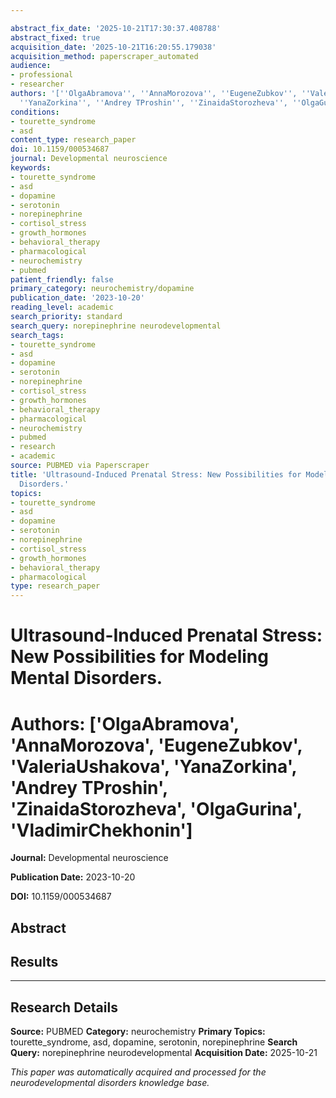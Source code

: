 ```yaml
---

abstract_fix_date: '2025-10-21T17:30:37.408788'
abstract_fixed: true
acquisition_date: '2025-10-21T16:20:55.179038'
acquisition_method: paperscraper_automated
audience:
- professional
- researcher
authors: '[''OlgaAbramova'', ''AnnaMorozova'', ''EugeneZubkov'', ''ValeriaUshakova'',
  ''YanaZorkina'', ''Andrey TProshin'', ''ZinaidaStorozheva'', ''OlgaGurina'', ''VladimirChekhonin'']'
conditions:
- tourette_syndrome
- asd
content_type: research_paper
doi: 10.1159/000534687
journal: Developmental neuroscience
keywords:
- tourette_syndrome
- asd
- dopamine
- serotonin
- norepinephrine
- cortisol_stress
- growth_hormones
- behavioral_therapy
- pharmacological
- neurochemistry
- pubmed
patient_friendly: false
primary_category: neurochemistry/dopamine
publication_date: '2023-10-20'
reading_level: academic
search_priority: standard
search_query: norepinephrine neurodevelopmental
search_tags:
- tourette_syndrome
- asd
- dopamine
- serotonin
- norepinephrine
- cortisol_stress
- growth_hormones
- behavioral_therapy
- pharmacological
- neurochemistry
- pubmed
- research
- academic
source: PUBMED via Paperscraper
title: 'Ultrasound-Induced Prenatal Stress: New Possibilities for Modeling Mental
  Disorders.'
topics:
- tourette_syndrome
- asd
- dopamine
- serotonin
- norepinephrine
- cortisol_stress
- growth_hormones
- behavioral_therapy
- pharmacological
type: research_paper
---
```




# Ultrasound-Induced Prenatal Stress: New Possibilities for Modeling Mental Disorders.

# **Authors:** ['OlgaAbramova', 'AnnaMorozova', 'EugeneZubkov', 'ValeriaUshakova', 'YanaZorkina', 'Andrey TProshin', 'ZinaidaStorozheva', 'OlgaGurina', 'VladimirChekhonin']

**Journal:** Developmental neuroscience

**Publication Date:** 2023-10-20

**DOI:** 10.1159/000534687

## Abstract

## Results

---

## Research Details

**Source:** PUBMED
**Category:** neurochemistry
**Primary Topics:** tourette_syndrome, asd, dopamine, serotonin, norepinephrine
**Search Query:** norepinephrine neurodevelopmental
**Acquisition Date:** 2025-10-21

*This paper was automatically acquired and processed for the neurodevelopmental disorders knowledge base.*
